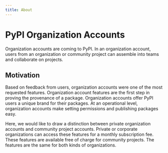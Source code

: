 ```yaml
---
title: About
---
```


# PyPI Organization Accounts

Organization accounts are coming to PyPI.
In an organization account,
users from an organization or community project
can assemble into teams and collaborate on projects.

## Motivation

Based on feedback from users,
organization accounts were one of the most requested features.
Organization account features are the first step in proving
the provenance of a package. Organization accounts offer
PyPI users a unique brand for their packages.
At an operational level, organization accounts make setting
permissions and publishing packages easy.

Here, we would like to draw a distinction between private
organization accounts and community project accounts.
Private or corporate organizations can access these features
for a monthly subscription fee. These features are available
free of charge for community projects. The features are the same
for both kinds of organizations.
